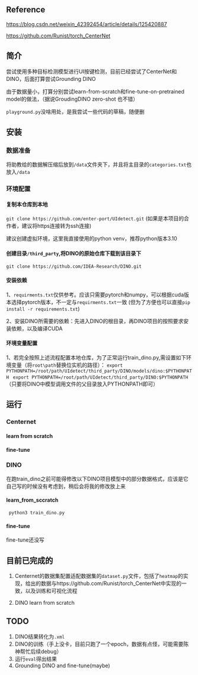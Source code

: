 ## Reference

https://blog.csdn.net/weixin_42392454/article/details/125420887

https://github.com/Runist/torch_CenterNet

## 简介

尝试使用多种目标检测模型进行UI按键检测，目前已经尝试了CenterNet和DINO，后面打算尝试Grounding DINO

由于数据量小，打算分别尝试learn-from-scratch和fine-tune-on-pretrained model的做法，（据说GroudingDINO zero-shot 也不错）

`playground.py`没啥用处，是我尝试一些代码的草稿，随便删

## 安装

### 数据准备

将助教给的数据解压缩后放到`/data`文件夹下，并且将主目录的`categories.txt`也放入`/data`


### 环境配置

#### 复制本仓库到本地

`git clone https://github.com/enter-port/UIdetect.git` 
(如果是本项目的合作者，建议将https连接转为ssh连接)

建议创建虚拟环境，这里我直接使用的python venv，推荐python版本3.10

#### 创建目录`/third_party`,将DINO的原始仓库下载到该目录下

`git clone https://github.com/IDEA-Research/DINO.git `

#### 安装依赖

1、`requirments.txt`仅供参考。应该只需要pytorch和numpy，可以根据cuda版本选择pytorch版本，不一定与`requirments.txt`一致
(但为了方便也可以直接`pip install -r requirements.txt`)

2、安装DINO所需要的依赖：先进入DINO的根目录，再DINO项目的按照要求安装依赖，以及编译CUDA

#### 环境变量配置

1、若完全按照上述流程配置本地仓库，为了正常运行train_dino.py,需设置如下环境变量（将`root\path`替换位实机的路径）：
` export PYTHONPATH=/root/path/UIdetect/third_party/DINO/models/dino:$PYTHONPATH  `
` export PYTHONPATH=/root/path/UIdetect/third_party/DINO:$PYTHONPATH  `
（只要将DINO中模型调用文件的父目录放入PYTHONPATH即可）

## 运行

### Centernet

#### learn from scratch

#### fine-tune

### DINO

在跑train_dino之前可能得修改以下DINO项目模型中的部分数据格式，应该是它自己写的时候没有考虑到，稍后会将我的修改放上来

#### learn_from_sccratch
` python3 train_dino.py`
#### fine-tune
fine-tune还没写

## 目前已完成的

1. Centernet的数据集配置适配数据集的`dataset.py`文件，包括了`heatmap`的实现，给出的数据与https://github.com/Runist/torch_CenterNet中实现的一致，以及训练和可视化流程

2. DINO learn from scratch

## TODO

1. DINO结果转化为`.xml`
2. DINO的训练（手上没卡，目前只跑了一个epoch，数据有点怪，可能需要陈神帮忙后续debug）
3. 运行`eval`得出结果
4. Grounding DINO and fine-tune(maybe) 